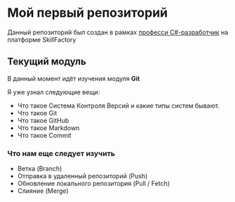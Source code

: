 # Мой первый репозиторий
Данный репозиторий был создан в рамках [професси C#-разработчик](https://skillfactory.ru/csharp) на платформе SkillFactory

## Текущий модуль
В данный момент идёт изучения модуля **Git**

Я уже узнал следующие вещи:
* Что такое Система Контроля Версий и какие типы систем бывают.
* Что такое Git
* Что такое GitHub
* Что такое Markdown
* Что такое Commit

### Что нам еще следует изучить
* Ветка (Branch)
* Отправка в удаленный репозиторий (Push)
* Обновление локального репозитория (Pull / Fetch)
* Слияние (Merge)


